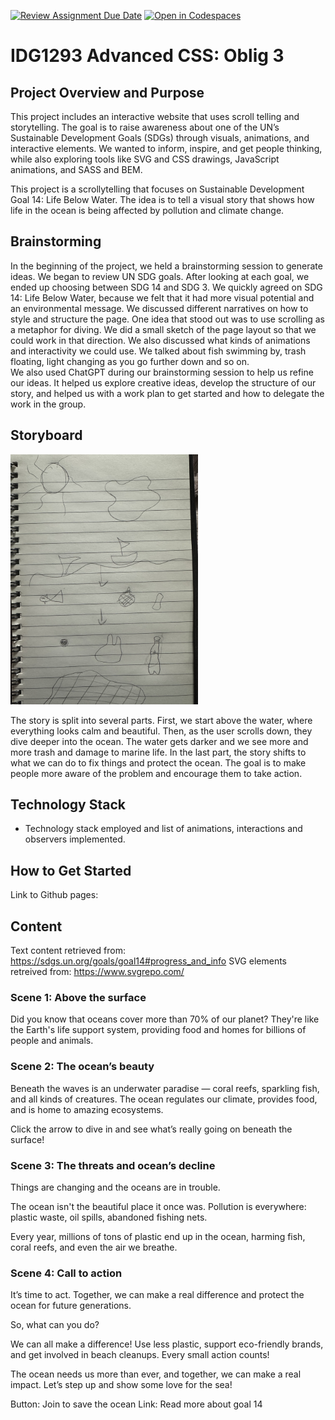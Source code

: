 [![Review Assignment Due Date](https://classroom.github.com/assets/deadline-readme-button-22041afd0340ce965d47ae6ef1cefeee28c7c493a6346c4f15d667ab976d596c.svg)](https://classroom.github.com/a/Hl2JaK93)
[![Open in Codespaces](https://classroom.github.com/assets/launch-codespace-2972f46106e565e64193e422d61a12cf1da4916b45550586e14ef0a7c637dd04.svg)](https://classroom.github.com/open-in-codespaces?assignment_repo_id=19230396)

# IDG1293 Advanced CSS: Oblig 3

## Project Overview and Purpose
This project includes an interactive website that uses scroll telling and storytelling. The goal is to raise awareness about one of the UN’s Sustainable Development Goals (SDGs) through visuals, animations, and interactive elements. We wanted to inform, inspire, and get people thinking, while also exploring tools like SVG and CSS drawings, JavaScript animations, and SASS and BEM.

This project is a scrollytelling that focuses on Sustainable Development Goal 14: Life Below Water. The idea is to tell a visual story that shows how life in the ocean is being affected by pollution and climate change.


## Brainstorming 
In the beginning of the project, we held a brainstorming session to generate ideas. We began to review UN SDG goals. After looking at each goal, we ended up choosing between SDG 14 and SDG 3. We quickly agreed on SDG 14: Life Below Water, because we felt that it had more visual potential and an environmental message. 
We discussed different narratives on how to style and structure the page. One idea that stood out was to use scrolling as a metaphor for diving. We did a small sketch of the page layout so that we could work in that direction. We also discussed what kinds of animations and interactivity we could use. We talked about fish swimming by, trash floating, light changing as you go further down and so on.  
We also used ChatGPT during our brainstorming session to help us refine our ideas. It helped us explore creative ideas, develop the structure of our story, and helped us with a work plan to get started and how to delegate the work in the group. 



## Storyboard
<img src="assets/images/storyboard.png" alt="Storyboard" width="300"/>

The story is split into several parts. First, we start above the water, where everything looks calm and beautiful. Then, as the user scrolls down, they dive deeper into the ocean. The water gets darker and we see more and more trash and damage to marine life. In the last part, the story shifts to what we can do to fix things and protect the ocean. The goal is to make people more aware of the problem and encourage them to take action.

## Technology Stack
- Technology stack employed and list of animations, interactions and observers implemented.

## How to Get Started
Link to Github pages: 

## Content
Text content retrieved from: https://sdgs.un.org/goals/goal14#progress_and_info 
SVG elements retreived from: https://www.svgrepo.com/ 

### Scene 1: Above the surface 
Did you know that oceans cover more than 70% of our planet? 
They're like the Earth's life support system, providing food and homes for billions of people and animals. 

### Scene 2: The ocean’s beauty
Beneath the waves is an underwater paradise — coral reefs, sparkling fish, and all kinds of creatures. 
The ocean regulates our climate, provides food, and is home to amazing ecosystems.

Click the arrow to dive in and see what’s really going on beneath the surface!

### Scene 3: The threats and ocean’s decline
Things are changing and the oceans are in trouble. 

The ocean isn't the beautiful place it once was. Pollution is everywhere: plastic waste, oil spills, abandoned fishing nets. 

Every year, millions of tons of plastic end up in the ocean, harming fish, coral reefs, and even the air we breathe.


### Scene 4: Call to action
It’s time to act. Together, we can make a real difference and protect the ocean for future generations.

So, what can you do? 

We can all make a difference! Use less plastic, support eco-friendly brands, and get involved in beach cleanups. Every small action counts!

The ocean needs us more than ever, and together, we can make a real impact. Let’s step up and show some love for the sea! 

Button: Join to save the ocean
Link: Read more about goal 14
